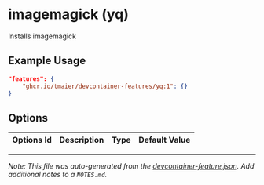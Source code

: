 
# imagemagick (yq)

Installs imagemagick

## Example Usage

```json
"features": {
    "ghcr.io/tmaier/devcontainer-features/yq:1": {}
}
```

## Options

| Options Id | Description | Type | Default Value |
|-----|-----|-----|-----|




---

_Note: This file was auto-generated from the [devcontainer-feature.json](https://github.com/tmaier/devcontainer-features/blob/main/src/imagemagick/devcontainer-feature.json).  Add additional notes to a `NOTES.md`._

